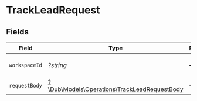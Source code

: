 # TrackLeadRequest


## Fields

| Field                                                                                           | Type                                                                                            | Required                                                                                        | Description                                                                                     |
| ----------------------------------------------------------------------------------------------- | ----------------------------------------------------------------------------------------------- | ----------------------------------------------------------------------------------------------- | ----------------------------------------------------------------------------------------------- |
| `workspaceId`                                                                                   | *?string*                                                                                       | :heavy_minus_sign:                                                                              | The ID of the workspace.                                                                        |
| `requestBody`                                                                                   | [?\Dub\Models\Operations\TrackLeadRequestBody](../../Models/Operations/TrackLeadRequestBody.md) | :heavy_minus_sign:                                                                              | N/A                                                                                             |